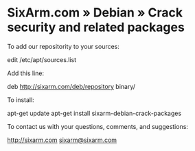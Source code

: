 # SixArm.com » Debian » Crack security and related packages

To add our repositority to your sources:

   edit /etc/apt/sources.list

Add this line:

   deb http://sixarm.com/deb/repository binary/

To install:

   apt-get update
   apt-get install sixarm-debian-crack-packages

To contact us with your questions, comments, and suggestions:

   http://sixarm.com
   sixarm@sixarm.com

